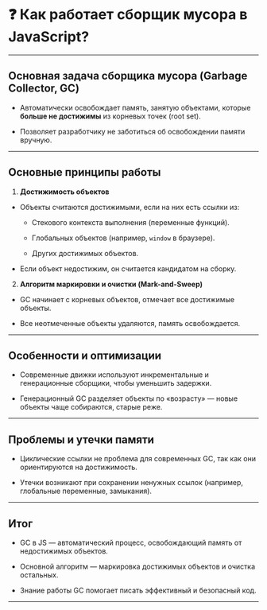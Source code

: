 # ❓ Как работает сборщик мусора в JavaScript?

---

## Основная задача сборщика мусора (Garbage Collector, GC)

- Автоматически освобождает память, занятую объектами, которые **больше не достижимы** из корневых точек (root set).

- Позволяет разработчику не заботиться об освобождении памяти вручную.

---

## Основные принципы работы

1. **Достижимость объектов**

- Объекты считаются достижимыми, если на них есть ссылки из:

  - Стекового контекста выполнения (переменные функций).

  - Глобальных объектов (например, `window` в браузере).

  - Других достижимых объектов.

- Если объект недостижим, он считается кандидатом на сборку.

2. **Алгоритм маркировки и очистки (Mark-and-Sweep)**

- GC начинает с корневых объектов, отмечает все достижимые объекты.

- Все неотмеченные объекты удаляются, память освобождается.

---

## Особенности и оптимизации

- Современные движки используют инкрементальные и генерационные сборщики, чтобы уменьшить задержки.

- Генерационный GC разделяет объекты по «возрасту» — новые объекты чаще собираются, старые реже.

---

## Проблемы и утечки памяти

- Циклические ссылки не проблема для современных GC, так как они ориентируются на достижимость.

- Утечки возникают при сохранении ненужных ссылок (например, глобальные переменные, замыкания).

---

## Итог

- GC в JS — автоматический процесс, освобождающий память от недостижимых объектов.

- Основной алгоритм — маркировка достижимых объектов и очистка остальных.

- Знание работы GC помогает писать эффективный и безопасный код.

---
